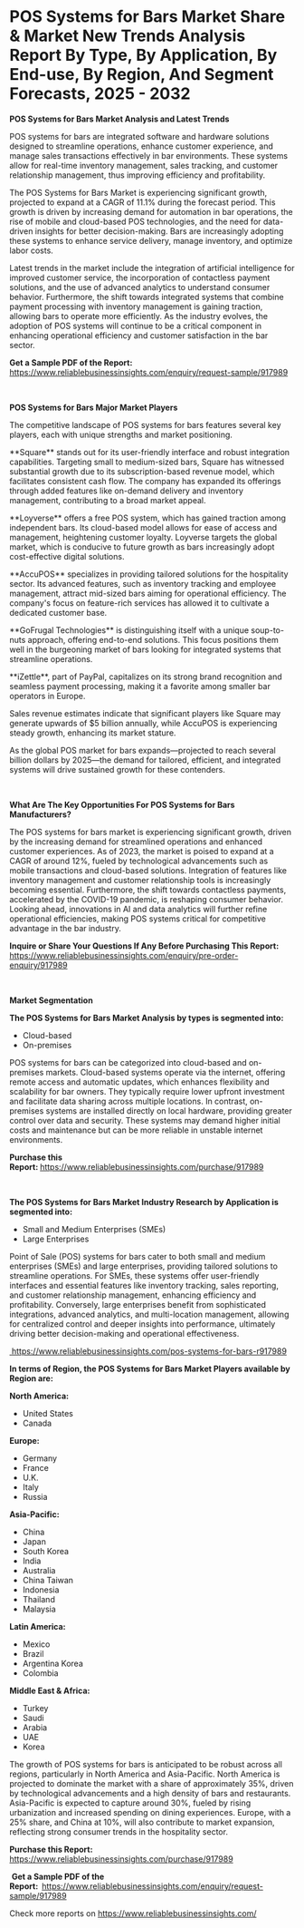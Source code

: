 <p><h1>POS Systems for Bars Market Share & Market New Trends Analysis Report By Type, By Application, By End-use, By Region, And Segment Forecasts, 2025 - 2032</h1></p><p><strong>POS Systems for Bars Market Analysis and Latest Trends</strong></p>
<p><p>POS systems for bars are integrated software and hardware solutions designed to streamline operations, enhance customer experience, and manage sales transactions effectively in bar environments. These systems allow for real-time inventory management, sales tracking, and customer relationship management, thus improving efficiency and profitability. </p><p>The POS Systems for Bars Market is experiencing significant growth, projected to expand at a CAGR of 11.1% during the forecast period. This growth is driven by increasing demand for automation in bar operations, the rise of mobile and cloud-based POS technologies, and the need for data-driven insights for better decision-making. Bars are increasingly adopting these systems to enhance service delivery, manage inventory, and optimize labor costs.</p><p>Latest trends in the market include the integration of artificial intelligence for improved customer service, the incorporation of contactless payment solutions, and the use of advanced analytics to understand consumer behavior. Furthermore, the shift towards integrated systems that combine payment processing with inventory management is gaining traction, allowing bars to operate more efficiently. As the industry evolves, the adoption of POS systems will continue to be a critical component in enhancing operational efficiency and customer satisfaction in the bar sector.</p></p>
<p><strong>Get a Sample PDF of the Report:&nbsp;</strong> <a href="https://www.reliablebusinessinsights.com/enquiry/request-sample/917989?utm_campaign=2999&utm_medium=2&utm_source=Github&utm_content=ia&utm_term=24032025&utm_id=pos-systems-for-bars">https://www.reliablebusinessinsights.com/enquiry/request-sample/917989</a></p>
<p>&nbsp;</p>
<p><strong>POS Systems for Bars Major Market Players</strong></p>
<p><p>The competitive landscape of POS systems for bars features several key players, each with unique strengths and market positioning. </p><p>**Square** stands out for its user-friendly interface and robust integration capabilities. Targeting small to medium-sized bars, Square has witnessed substantial growth due to its subscription-based revenue model, which facilitates consistent cash flow. The company has expanded its offerings through added features like on-demand delivery and inventory management, contributing to a broad market appeal. </p><p>**Loyverse** offers a free POS system, which has gained traction among independent bars. Its cloud-based model allows for ease of access and management, heightening customer loyalty. Loyverse targets the global market, which is conducive to future growth as bars increasingly adopt cost-effective digital solutions.</p><p>**AccuPOS** specializes in providing tailored solutions for the hospitality sector. Its advanced features, such as inventory tracking and employee management, attract mid-sized bars aiming for operational efficiency. The company's focus on feature-rich services has allowed it to cultivate a dedicated customer base.</p><p>**GoFrugal Technologies** is distinguishing itself with a unique soup-to-nuts approach, offering end-to-end solutions. This focus positions them well in the burgeoning market of bars looking for integrated systems that streamline operations. </p><p>**iZettle**, part of PayPal, capitalizes on its strong brand recognition and seamless payment processing, making it a favorite among smaller bar operators in Europe. </p><p>Sales revenue estimates indicate that significant players like Square may generate upwards of $5 billion annually, while AccuPOS is experiencing steady growth, enhancing its market stature. </p><p>As the global POS market for bars expands—projected to reach several billion dollars by 2025—the demand for tailored, efficient, and integrated systems will drive sustained growth for these contenders.</p></p>
<p>&nbsp;</p>
<p><strong>What Are The Key Opportunities For POS Systems for Bars Manufacturers?</strong></p>
<p><p>The POS systems for bars market is experiencing significant growth, driven by the increasing demand for streamlined operations and enhanced customer experiences. As of 2023, the market is poised to expand at a CAGR of around 12%, fueled by technological advancements such as mobile transactions and cloud-based solutions. Integration of features like inventory management and customer relationship tools is increasingly becoming essential. Furthermore, the shift towards contactless payments, accelerated by the COVID-19 pandemic, is reshaping consumer behavior. Looking ahead, innovations in AI and data analytics will further refine operational efficiencies, making POS systems critical for competitive advantage in the bar industry.</p></p>
<p><strong>Inquire or Share Your Questions If Any Before Purchasing This Report:</strong> <a href="https://www.reliablebusinessinsights.com/enquiry/pre-order-enquiry/917989?utm_campaign=2999&utm_medium=2&utm_source=Github&utm_content=ia&utm_term=24032025&utm_id=pos-systems-for-bars">https://www.reliablebusinessinsights.com/enquiry/pre-order-enquiry/917989</a></p>
<p>&nbsp;</p>
<p><strong>Market Segmentation</strong></p>
<p><strong>The POS Systems for Bars Market Analysis by types is segmented into:</strong></p>
<p><ul><li>Cloud-based</li><li>On-premises</li></ul></p>
<p><p>POS systems for bars can be categorized into cloud-based and on-premises markets. Cloud-based systems operate via the internet, offering remote access and automatic updates, which enhances flexibility and scalability for bar owners. They typically require lower upfront investment and facilitate data sharing across multiple locations. In contrast, on-premises systems are installed directly on local hardware, providing greater control over data and security. These systems may demand higher initial costs and maintenance but can be more reliable in unstable internet environments.</p></p>
<p><strong>Purchase this Report:&nbsp;</strong><a href="https://www.reliablebusinessinsights.com/purchase/917989?utm_campaign=2999&utm_medium=2&utm_source=Github&utm_content=ia&utm_term=24032025&utm_id=pos-systems-for-bars">https://www.reliablebusinessinsights.com/purchase/917989</a></p>
<p>&nbsp;</p>
<p><strong>The POS Systems for Bars Market Industry Research by Application is segmented into:</strong></p>
<p><ul><li>Small and Medium Enterprises (SMEs)</li><li>Large Enterprises</li></ul></p>
<p><p>Point of Sale (POS) systems for bars cater to both small and medium enterprises (SMEs) and large enterprises, providing tailored solutions to streamline operations. For SMEs, these systems offer user-friendly interfaces and essential features like inventory tracking, sales reporting, and customer relationship management, enhancing efficiency and profitability. Conversely, large enterprises benefit from sophisticated integrations, advanced analytics, and multi-location management, allowing for centralized control and deeper insights into performance, ultimately driving better decision-making and operational effectiveness.</p></p>
<p><a href="https://www.reliablebusinessinsights.com/pos-systems-for-bars-r917989?utm_campaign=2999&utm_medium=2&utm_source=Github&utm_content=ia&utm_term=24032025&utm_id=pos-systems-for-bars">&nbsp;https://www.reliablebusinessinsights.com/pos-systems-for-bars-r917989</a></p>
<p><strong>In terms of Region, the POS Systems for Bars Market Players available by Region are:</strong></p>
<p>
    <p> <strong> North America: </strong>
        <ul>
            <li>United States</li>
            <li>Canada</li>
        </ul>
        </p> 
    <p> <strong> Europe: </strong>
        <ul>
            <li>Germany</li>
            <li>France</li>
            <li>U.K.</li>
            <li>Italy</li>
            <li>Russia</li>
        </ul>
        </p> 
    <p> <strong> Asia-Pacific: </strong>
        <ul>
            <li>China</li>
            <li>Japan</li>
            <li>South Korea</li>
            <li>India</li>
            <li>Australia</li>
            <li>China Taiwan</li>
            <li>Indonesia</li>
            <li>Thailand</li>
            <li>Malaysia</li>
        </ul>
        </p> 
    <p> <strong> Latin America: </strong>
        <ul>
            <li>Mexico</li>
            <li>Brazil</li>
            <li>Argentina Korea</li>
            <li>Colombia</li>
        </ul>
        </p> 
    <p> <strong> Middle East & Africa: </strong>
        <ul>
            <li>Turkey</li>
            <li>Saudi</li>
            <li>Arabia</li>
            <li>UAE</li>
            <li>Korea</li>
        </ul>
    </p>
    </p>
<p><p>The growth of POS systems for bars is anticipated to be robust across all regions, particularly in North America and Asia-Pacific. North America is projected to dominate the market with a share of approximately 35%, driven by technological advancements and a high density of bars and restaurants. Asia-Pacific is expected to capture around 30%, fueled by rising urbanization and increased spending on dining experiences. Europe, with a 25% share, and China at 10%, will also contribute to market expansion, reflecting strong consumer trends in the hospitality sector.</p></p>
<p><strong>Purchase this Report: </strong><a href="https://www.reliablebusinessinsights.com/purchase/917989?utm_campaign=2999&utm_medium=2&utm_source=Github&utm_content=ia&utm_term=24032025&utm_id=pos-systems-for-bars">https://www.reliablebusinessinsights.com/purchase/917989</a></p>
<p>&nbsp;<strong>Get a Sample PDF of the Report:&nbsp;&nbsp;</strong><a href="https://www.reliablebusinessinsights.com/enquiry/request-sample/917989?utm_campaign=2999&utm_medium=2&utm_source=Github&utm_content=ia&utm_term=24032025&utm_id=pos-systems-for-bars">https://www.reliablebusinessinsights.com/enquiry/request-sample/917989</a></p>
<p><strong></strong></p>
<p>Check more reports on <a href="https://www.reliablebusinessinsights.com/?utm_campaign=2999&utm_medium=2&utm_source=Github&utm_content=ia&utm_term=24032025&utm_id=pos-systems-for-bars">https://www.reliablebusinessinsights.com/</a></p>